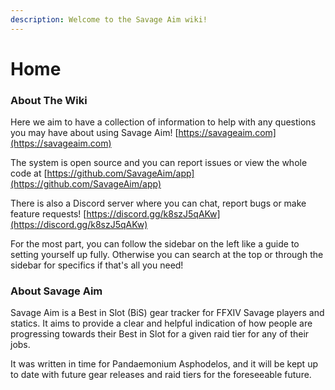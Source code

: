 ```yaml
---
description: Welcome to the Savage Aim wiki!
---
```


# Home

### About The Wiki

Here we aim to have a collection of information to help with any questions you may have about using Savage Aim! [https://savageaim.com](https://savageaim.com)

The system is open source and you can report issues or view the whole code at [https://github.com/SavageAim/app](https://github.com/SavageAim/app)

There is also a Discord server where you can chat, report bugs or make feature requests! [https://discord.gg/k8szJ5qAKw](https://discord.gg/k8szJ5qAKw)

For the most part, you can follow the sidebar on the left like a guide to setting yourself up fully. Otherwise you can search at the top or through the sidebar for specifics if that's all you need!

### About Savage Aim

Savage Aim is a Best in Slot (BiS) gear tracker for FFXIV Savage players and statics. It aims to provide a clear and helpful indication of how people are progressing towards their Best in Slot for a given raid tier for any of their jobs.

It was written in time for Pandaemonium Asphodelos, and it will be kept up to date with future gear releases and raid tiers for the foreseeable future.
